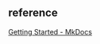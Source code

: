 ## reference
[Getting Started - MkDocs](https://www.mkdocs.org/getting-started/#other-commands-and-options)
